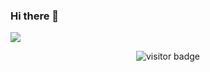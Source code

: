### Hi there 👋

<!--
**happened/happened** is a ✨ _special_ ✨ repository because its `README.md` (this file) appears on your GitHub profile.

Here are some ideas to get you started:

- 🔭 I’m currently working on ...
- 🌱 I’m currently learning ...
- 👯 I’m looking to collaborate on ...
- 🤔 I’m looking for help with ...
- 💬 Ask me about ...
- 📫 How to reach me: ...
- 😄 Pronouns: ...
- ⚡ Fun fact: ...
-->

![](https://github-readme-stats.vercel.app/api?username=happened)

<p align="center">
<p  align="center">
<img src="https://visitor-badge.laobi.icu/badge?page_id=happened.happened" alt="visitor badge"/>       
</p>

</p>
